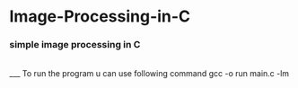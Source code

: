 # Image-Processing-in-C
### simple image processing in C
<br>___
To run the program u can use following command
  gcc -o run main.c -lm
